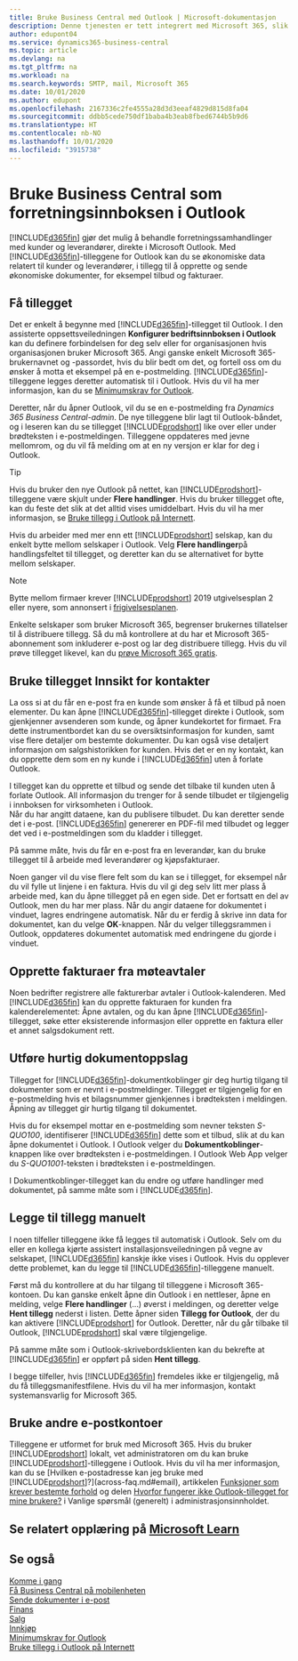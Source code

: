 ```yaml
---
title: Bruke Business Central med Outlook | Microsoft-dokumentasjon
description: Denne tjenesten er tett integrert med Microsoft 365, slik at du kan behandle alle forretningssamhandlinger og e-postmeldinger med kunder og leverandører direkte i Outlook.
author: edupont04
ms.service: dynamics365-business-central
ms.topic: article
ms.devlang: na
ms.tgt_pltfrm: na
ms.workload: na
ms.search.keywords: SMTP, mail, Microsoft 365
ms.date: 10/01/2020
ms.author: edupont
ms.openlocfilehash: 2167336c2fe4555a28d3d3eeaf4829d815d8fa04
ms.sourcegitcommit: ddbb5cede750df1baba4b3eab8fbed6744b5b9d6
ms.translationtype: HT
ms.contentlocale: nb-NO
ms.lasthandoff: 10/01/2020
ms.locfileid: "3915738"
---
```

# <a name="using-business-central-as-your-business-inbox-in-outlook"></a>Bruke Business Central som forretningsinnboksen i Outlook

[!INCLUDE[d365fin](includes/d365fin_md.md)] gjør det mulig å behandle forretningssamhandlinger med kunder og leverandører, direkte i Microsoft Outlook. Med [!INCLUDE[d365fin](includes/d365fin_md.md)]-tilleggene for Outlook kan du se økonomiske data relatert til kunder og leverandører, i tillegg til å opprette og sende økonomiske dokumenter, for eksempel tilbud og fakturaer.  

## <a name="getting-the-add-in"></a>Få tillegget
Det er enkelt å begynne med [!INCLUDE[d365fin](includes/d365fin_md.md)]-tillegget til Outlook. I den assisterte oppsettsveiledningen **Konfigurer bedriftsinnboksen i Outlook** kan du definere forbindelsen for deg selv eller for organisasjonen hvis organisasjonen bruker Microsoft 365. Angi ganske enkelt Microsoft 365-brukernavnet og -passordet, hvis du blir bedt om det, og fortell oss om du ønsker å motta et eksempel på en e-postmelding. [!INCLUDE[d365fin](includes/d365fin_md.md)]-tilleggene legges deretter automatisk til i Outlook. Hvis du vil ha mer informasjon, kan du se [Minimumskrav for Outlook](product-requirements.md#outlook).  

Deretter, når du åpner Outlook, vil du se en e-postmelding fra *Dynamics 365 Business Central-admin*. De nye tilleggene blir lagt til Outlook-båndet, og i leseren kan du se tillegget [!INCLUDE[prodshort](includes/prodshort.md)] like over eller under brødteksten i e-postmeldingen. Tilleggene oppdateres med jevne mellomrom, og du vil få melding om at en ny versjon er klar for deg i Outlook.  

> [!TIP]
> Hvis du bruker den nye Outlook på nettet, kan [!INCLUDE[prodshort](includes/prodshort.md)]-tilleggene være skjult under **Flere handlinger**. Hvis du bruker tillegget ofte, kan du feste det slik at det alltid vises umiddelbart. Hvis du vil ha mer informasjon, se [Bruke tillegg i Outlook på Internett](https://support.office.com/article/using-add-ins-in-outlook-on-the-web-8f2ce816-5df4-44a5-958c-f7f9d6dabdce?ns=OLWAO365B&version=16).  

Hvis du arbeider med mer enn ett [!INCLUDE[prodshort](includes/prodshort.md)] selskap, kan du enkelt bytte mellom selskaper i Outlook. Velg **Flere handlinger**på handlingsfeltet til tillegget, og deretter kan du se alternativet for bytte mellom selskaper.  

<!--TEMP-->
> [!NOTE]
> Bytte mellom firmaer krever [!INCLUDE[prodshort](includes/prodshort.md)] 2019 utgivelsesplan 2 eller nyere, som annonsert i [frigivelsesplanen](/dynamics365-release-plan/2019wave2/dynamics365-business-central/switch-between-companies-business-inbox-outlook).

Enkelte selskaper som bruker Microsoft 365, begrenser brukernes tillatelser til å distribuere tillegg. Så du må kontrollere at du har et Microsoft 365-abonnement som inkluderer e-post og lar deg distribuere tillegg. Hvis du vil prøve tillegget likevel, kan du [prøve Microsoft 365 gratis](https://www.microsoft.com/microsoft-365/try).  

## <a name="using-the-contact-insights-add-in"></a>Bruke tillegget Innsikt for kontakter
La oss si at du får en e-post fra en kunde som ønsker å få et tilbud på noen elementer. Du kan åpne [!INCLUDE[d365fin](includes/d365fin_md.md)]-tillegget direkte i Outlook, som gjenkjenner avsenderen som kunde, og åpner kundekortet for firmaet. Fra dette instrumentbordet kan du se oversiktsinformasjon for kunden, samt vise flere detaljer om bestemte dokumenter. Du kan også vise detaljert informasjon om salgshistorikken for kunden. Hvis det er en ny kontakt, kan du opprette dem som en ny kunde i [!INCLUDE[d365fin](includes/d365fin_md.md)] uten å forlate Outlook.  

I tillegget kan du opprette et tilbud og sende det tilbake til kunden uten å forlate Outlook. All informasjon du trenger for å sende tilbudet er tilgjengelig i innboksen for virksomheten i Outlook.  
Når du har angitt dataene, kan du publisere tilbudet. Du kan deretter sende det i e-post. [!INCLUDE[d365fin](includes/d365fin_md.md)] genererer en PDF-fil med tilbudet og legger det ved i e-postmeldingen som du kladder i tillegget.  

På samme måte, hvis du får en e-post fra en leverandør, kan du bruke tillegget til å arbeide med leverandører og kjøpsfakturaer.  

Noen ganger vil du vise flere felt som du kan se i tillegget, for eksempel når du vil fylle ut linjene i en faktura. Hvis du vil gi deg selv litt mer plass å arbeide med, kan du åpne tillegget på en egen side. Det er fortsatt en del av Outlook, men du har mer plass. Når du angir dataene for dokumentet i vinduet, lagres endringene automatisk. Når du er ferdig å skrive inn data for dokumentet, kan du velge **OK**-knappen. Når du velger tilleggsrammen i Outlook, oppdateres dokumentet automatisk med endringene du gjorde i vinduet.  

## <a name="creating-invoices-from-your-meeting-appointments"></a>Opprette fakturaer fra møteavtaler
Noen bedrifter registrere alle fakturerbar avtaler i Outlook-kalenderen. Med [!INCLUDE[d365fin](includes/d365fin_md.md)] kan du opprette fakturaen for kunden fra kalenderelementet: Åpne avtalen, og du kan åpne [!INCLUDE[d365fin](includes/d365fin_md.md)]-tillegget, søke etter eksisterende informasjon eller opprette en faktura eller et annet salgsdokument rett.  

## <a name="doing-quick-document-lookup"></a>Utføre hurtig dokumentoppslag
Tillegget for [!INCLUDE[d365fin](includes/d365fin_md.md)]-dokumentkoblinger gir deg hurtig tilgang til dokumenter som er nevnt i e-postmeldinger. Tillegget er tilgjengelig for en e-postmelding hvis et bilagsnummer gjenkjennes i brødteksten i meldingen. Åpning av tillegget gir hurtig tilgang til dokumentet.  

Hvis du for eksempel mottar en e-postmelding som nevner teksten *S-QUO100*, identifiserer [!INCLUDE[d365fin](includes/d365fin_md.md)] dette som et tilbud, slik at du kan åpne dokumentet i Outlook. I Outlook velger du **Dokumentkoblinger**-knappen like over brødteksten i e-postmeldingen. I Outlook Web App velger du *S-QUO1001*-teksten i brødteksten i e-postmeldingen.  

I Dokumentkoblinger-tillegget kan du endre og utføre handlinger med dokumentet, på samme måte som i [!INCLUDE[d365fin](includes/d365fin_md.md)].

## <a name="adding-the-add-ins-manually"></a>Legge til tillegg manuelt
I noen tilfeller tilleggene ikke få legges til automatisk i Outlook. Selv om du eller en kollega kjørte assistert installasjonsveiledningen på vegne av selskapet, [!INCLUDE[d365fin](includes/d365fin_md.md)] kanskje ikke vises i Outlook. Hvis du opplever dette problemet, kan du legge til [!INCLUDE[d365fin](includes/d365fin_md.md)]-tilleggene manuelt.  

Først må du kontrollere at du har tilgang til tilleggene i Microsoft 365-kontoen. Du kan ganske enkelt åpne din Outlook i en nettleser, åpne en melding, velge **Flere handlinger** (...) øverst i meldingen, og deretter velge **Hent tillegg** nederst i listen. Dette åpner siden **Tillegg for Outlook**, der du kan aktivere [!INCLUDE[prodshort](includes/prodshort.md)] for Outlook. Deretter, når du går tilbake til Outlook, [!INCLUDE[prodshort](includes/prodshort.md)] skal være tilgjengelige.  

På samme måte som i Outlook-skrivebordsklienten kan du bekrefte at [!INCLUDE[d365fin](includes/d365fin_md.md)] er oppført på siden **Hent tillegg**.  

I begge tilfeller, hvis [!INCLUDE[d365fin](includes/d365fin_md.md)] fremdeles ikke er tilgjengelig, må du få tilleggsmanifestfilene. Hvis du vil ha mer informasjon, kontakt systemansvarlig for Microsoft 365.

## <a name="using-other-email-accounts"></a>Bruke andre e-postkontoer

Tilleggene er utformet for bruk med Microsoft 365. Hvis du bruker [!INCLUDE[prodshort](includes/prodshort.md)] lokalt, vet administratoren om du kan bruke [!INCLUDE[prodshort](includes/prodshort.md)]-tilleggene i Outlook. Hvis du vil ha mer informasjon, kan du se [Hvilken e-postadresse kan jeg bruke med [!INCLUDE[prodshort](includes/prodshort.md)]?](across-faq.md#email), artikkelen [Funksjoner som krever bestemte forhold](/dynamics365/business-central/dev-itpro/features-not-implemented-on-premises#features-that-require-specific-circumstances?toc=/dynamics365/business-central/toc.json) og delen [Hvorfor fungerer ikke Outlook-tillegget for mine brukere?](/dynamics365/business-central/dev-itpro/faq#why-doesnt-the-outlook-add-in-work-for-my-users?toc=/dynamics365/business-central/toc.json) i Vanlige spørsmål (generelt) i administrasjonsinnholdet.  

## <a name="see-related-training-at-microsoft-learn"></a>Se relatert opplæring på [Microsoft Learn](/learn/modules/alternative-interfaces-dynamics-365-business-central/index)

## <a name="see-also"></a>Se også

[Komme i gang](product-get-started.md)  
[Få Business Central på mobilenheten](install-mobile-app.md)  
[Sende dokumenter i e-post](ui-how-send-documents-email.md)  
[Finans](finance.md)  
[Salg](sales-manage-sales.md)  
[Innkjøp](purchasing-manage-purchasing.md)  
[Minimumskrav for Outlook](product-requirements.md#outlook)  
[Bruke tillegg i Outlook på Internett](https://support.office.com/article/Using-Add-ins-in-Outlook-on-the-web-8f2ce816-5df4-44a5-958c-f7f9d6dabdce?appver=OWB150)  
